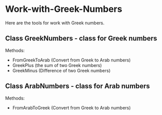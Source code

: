 # Work-with-Greek-Numbers
Here are the tools for work with Greek numbers. 

## Class GreekNumbers - class for Greek numbers
Methods:    
- FromGreekToArab (Convert from Greek to Arab numbers)
- GreekPlus (the sum of two Greek numbers)
- GreekMinus (Difference of two Greek numbers)
          
                     
## Class ArabNumbers - class for Arab numbers
Methods:
- FromArabToGreek (Convert from Greek to Arab numbers)
                  
